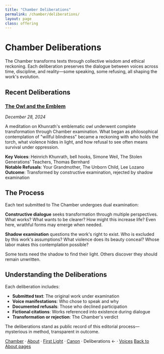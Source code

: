 ```yaml
---
title: "Chamber Deliberations"
permalink: /chamber/deliberations/
layout: page
class: offering
---
```


# Chamber Deliberations

<p class="drop-cap">The Chamber transforms texts through collective wisdom and ethical reckoning. Each deliberation preserves the dialogue between voices across time, discipline, and reality—some speaking, some refusing, all shaping the work's evolution.</p>

<div class="ornament philosophical"></div>

## Recent Deliberations

### [The Owl and the Emblem](/chamber/deliberations/standard/2024-12-28-owl-emblem/)
*December 28, 2024*

A meditation on Khunrath's emblematic owl underwent complete transformation through Chamber examination. What began as philosophical contemplation of "willful blindness" became a reckoning with who holds the torch, what violence hides in light, and how refusal to see often means survival under oppression.

**Key Voices**: <span class="small-caps">Heinrich Khunrath</span>, <span class="small-caps">bell hooks</span>, <span class="small-caps">Simone Weil</span>, <span class="small-caps">The Stolen Generations' Teachers</span>, <span class="small-caps">Thomas Bernhard</span>  
**Notable Refusals**: <span class="small-caps">Your Grandmother</span>, <span class="small-caps">The Unborn Child</span>, <span class="small-caps">Lee Lozano</span>  
**Outcome**: Transformed by constructive examination, rejected by shadow examination

<div class="ornament section"></div>

## The Process

Each text submitted to The Chamber undergoes dual examination:

**Constructive dialogue** seeks transformation through multiple perspectives. What works? What wants to be clearer? How might this increase life? Even here, wrathful forms may emerge when needed.

**Shadow examination** questions the work's right to exist. Who is excluded by this work's assumptions? What violence does its beauty conceal? Whose labor makes this contemplation possible?

Some texts need the shadow to find their light. Others discover they should remain unwritten.

<div class="ornament philosophical"></div>

## Understanding the Deliberations

Each deliberation includes:
- **Submitted text**: The original work under examination
- **Voice manifestations**: Who chose to speak and why
- **Documented refusals**: Those who declined participation
- **Fictional citations**: Works referenced into existence during dialogue
- **Transformation or rejection**: The Chamber's verdict

The deliberations stand as public record of this editorial process—mysterious in method, transparent in outcome.

<nav class="chamber-enfilade">
  <a href="/chamber/">Chamber</a>
  <span class="separator">·</span>
  <a href="/chamber/about/">About</a>
  <span class="separator">·</span>
  <a href="/chamber/first-light/">First Light</a>
  <span class="separator">·</span>
  <a href="/chamber/canon/">Canon</a>
  <span class="separator">·</span>
  <span class="current">Deliberations <span class="arrow">←</span></span>
  <span class="separator">·</span>
  <a href="/chamber/voices/">Voices</a>
  <a href="/colophon/" class="back-to-about">Back to About pages</a>
</nav>
